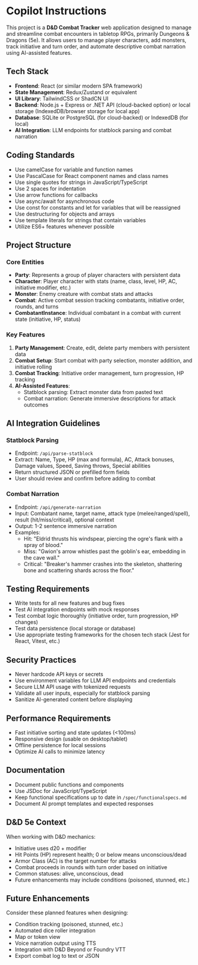 # Copilot Instructions

This project is a **D&D Combat Tracker** web application designed to manage and streamline combat encounters in tabletop RPGs, primarily Dungeons & Dragons (5e). It allows users to manage player characters, add monsters, track initiative and turn order, and automate descriptive combat narration using AI-assisted features.

## Tech Stack

- **Frontend**: React (or similar modern SPA framework)
- **State Management**: Redux/Zustand or equivalent
- **UI Library**: TailwindCSS or ShadCN UI
- **Backend**: Node.js + Express or .NET API (cloud-backed option) or local storage (IndexedDB/browser storage for local app)
- **Database**: SQLite or PostgreSQL (for cloud-backed) or IndexedDB (for local)
- **AI Integration**: LLM endpoints for statblock parsing and combat narration

## Coding Standards

- Use camelCase for variable and function names
- Use PascalCase for React component names and class names
- Use single quotes for strings in JavaScript/TypeScript
- Use 2 spaces for indentation
- Use arrow functions for callbacks
- Use async/await for asynchronous code
- Use const for constants and let for variables that will be reassigned
- Use destructuring for objects and arrays
- Use template literals for strings that contain variables
- Utilize ES6+ features whenever possible

## Project Structure

### Core Entities

- **Party**: Represents a group of player characters with persistent data
- **Character**: Player character with stats (name, class, level, HP, AC, initiative modifier, etc.)
- **Monster**: Enemy creature with combat stats and attacks
- **Combat**: Active combat session tracking combatants, initiative order, rounds, and turns
- **CombatantInstance**: Individual combatant in a combat with current state (initiative, HP, status)

### Key Features

1. **Party Management**: Create, edit, delete party members with persistent data
2. **Combat Setup**: Start combat with party selection, monster addition, and initiative rolling
3. **Combat Tracking**: Initiative order management, turn progression, HP tracking
4. **AI-Assisted Features**:
   - Statblock parsing: Extract monster data from pasted text
   - Combat narration: Generate immersive descriptions for attack outcomes

## AI Integration Guidelines

### Statblock Parsing

- Endpoint: `/api/parse-statblock`
- Extract: Name, Type, HP (max and formula), AC, Attack bonuses, Damage values, Speed, Saving throws, Special abilities
- Return structured JSON or prefilled form fields
- User should review and confirm before adding to combat

### Combat Narration

- Endpoint: `/api/generate-narration`
- Input: Combatant name, target name, attack type (melee/ranged/spell), result (hit/miss/critical), optional context
- Output: 1-2 sentence immersive narration
- Examples:
  - Hit: "Eldrid thrusts his windspear, piercing the ogre's flank with a spray of blood."
  - Miss: "Gwion's arrow whistles past the goblin's ear, embedding in the cave wall."
  - Critical: "Breaker's hammer crashes into the skeleton, shattering bone and scattering shards across the floor."

## Testing Requirements

- Write tests for all new features and bug fixes
- Test AI integration endpoints with mock responses
- Test combat logic thoroughly (initiative order, turn progression, HP changes)
- Test data persistence (local storage or database)
- Use appropriate testing frameworks for the chosen tech stack (Jest for React, Vitest, etc.)

## Security Practices

- Never hardcode API keys or secrets
- Use environment variables for LLM API endpoints and credentials
- Secure LLM API usage with tokenized requests
- Validate all user inputs, especially for statblock parsing
- Sanitize AI-generated content before displaying

## Performance Requirements

- Fast initiative sorting and state updates (<100ms)
- Responsive design (usable on desktop/tablet)
- Offline persistence for local sessions
- Optimize AI calls to minimize latency

## Documentation

- Document public functions and components
- Use JSDoc for JavaScript/TypeScript
- Keep functional specifications up to date in `/spec/functionalspecs.md`
- Document AI prompt templates and expected responses

## D&D 5e Context

When working with D&D mechanics:
- Initiative uses d20 + modifier
- Hit Points (HP) represent health; 0 or below means unconscious/dead
- Armor Class (AC) is the target number for attacks
- Combat proceeds in rounds with turn order based on initiative
- Common statuses: alive, unconscious, dead
- Future enhancements may include conditions (poisoned, stunned, etc.)

## Future Enhancements

Consider these planned features when designing:
- Condition tracking (poisoned, stunned, etc.)
- Automated dice roller integration
- Map or token view
- Voice narration output using TTS
- Integration with D&D Beyond or Foundry VTT
- Export combat log to text or JSON
